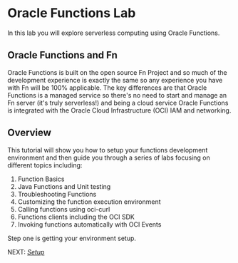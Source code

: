 # Oracle Functions Lab

In this lab you will explore serverless computing using Oracle Functions.

## Oracle Functions and Fn

Oracle Functions is built on the open source Fn Project and so much of the
development experience is exactly the same so any experience you have with Fn
will be 100% applicable. The key differences are that Oracle Functions is a
managed service so there's no need to start and manage an Fn server (it's truly
serverless!) and being a cloud service Oracle Functions is integrated with the
Oracle Cloud Infrastructure (OCI) IAM and networking.

## Overview

This tutorial will show you how to setup your functions development environment
and then guide you through a series of labs focusing on different topics
including:

1. Function Basics
2. Java Functions and Unit testing
3. Troubleshooting Functions
4. Customizing the function execution environment
5. Calling functions using oci-curl
6. Functions clients including the OCI SDK
7. Invoking functions automatically with OCI Events

Step one is getting your environment setup.

NEXT: [*Setup*](0-Setup.md)

 
